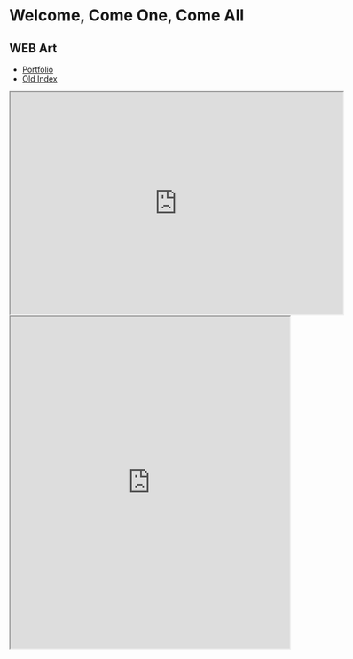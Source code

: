 
# Welcome, Come One, Come All

## WEB Art
- [Portfolio](https://ericawinfrey.myportfolio.com/)
- [Old Index](./index'demo'.html)

<iframe src = "https://aquarica.github.io/ProgrammingDigitalMedia/Sketches/1/index.html" style="width:600px; height: 400px"></iframe>

<iframe src = "https://aquarica.github.io/ProgrammingDigitalMedia/Lab5/index.html" style="width:100%; height: 600px"></iframe>

